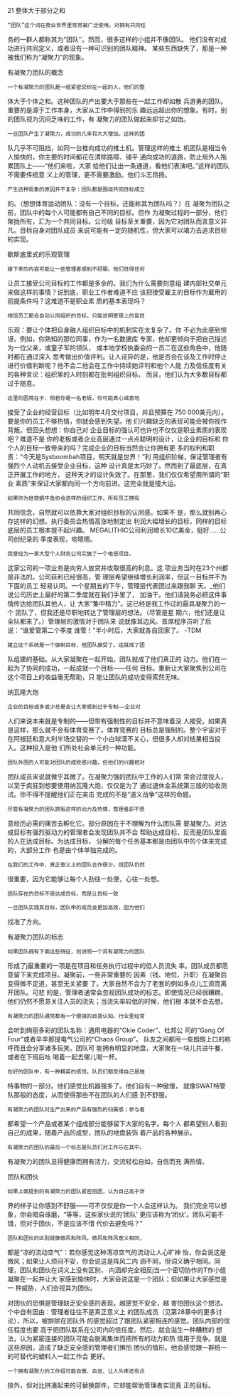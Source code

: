 21 整体大于部分之和

    “团队”这个词在商业世界里常常被广泛使用，对拥有共同任
务的一群人都称其为“团队’’。然而，很多这样的小组并不像团队。
他们没有对成功进行共同定义，或者没有一种可识别的团队精神。
某些东西缺失了，那是一种被我们称为“凝聚力”的现象。

有凝聚力团队的概念

    一个有凝聚力的团队是一组紧密交织在一起的人，他们的整
体大于个体之和。这种团队的产出要大于那些在一起工作却如散
兵游勇的团队。重要的是源于工作本身，大家从工作中得到的乐
趣远远超出你的想象。有时，别的团队视为沉闷乏味的工作，有
凝聚力的团队做起来却甘之如饴。

    一旦团队产生了凝聚力，成功的几率将大大增加。这样的团
队几乎不可阻挡，如同一台推向成功的推土机。管理这样的推土
机团队是相当令人愉快的，你主要的时间都花在清除路障、铺平
通向成功的道路，防止局外人拖累团队上——“他们来啦，大家
给他们让出一条通道，看他们表演吧。”这样的团队不需要传统意
义上的管理，更不需要激励。他们斗志昂扬。

    产生这种现象的原因并不复杂：团队都是围绕共同目标成立
的。（想想体育运动团队：没有一个目标，还能称其为团队吗？）在
凝聚为团队之前，团队中的每个人可能都有自己不同的目标。但作
为凝聚过程的一部分，他们聚拢所有，汇为一个共同目标。公司级
目标至关重要，因为它对团队而言意义非凡。目标自身对团队成员
来说可能有一定的随机性，但大家可以竭力去追求目标的实现。

歇斯底里式的乐观管理

    接下来的内容可能让一些管理者感到不舒服。他们觉得任何
让员工接受公司目标的工作都是多余的。我们为什么需要刻意组
建内部社交单元来做这样的事情？说到底，职业工作者难道不应
该把接受雇主的目标作为雇用的前提条件吗？这难道不是职业素
质的基本表现吗？

    相信员工都会自动认同组织的目标，只能说明管理上的盲目
乐观：要让个体把自身融人组织目标中的机制实在太复杂了。你
不必为此感到惊讶。例如，你熟知的那位同事，作为一名数据库
专家，他却更倾向于把自己描述为一位父亲，或童子军的领队，
或本地学校执委会的一员二在这些角色中，他随时都在通过深入
思考做出价值评判。让人诧异的是，他是否会在谈及工作时停止
进行价值判断呢？他不会二他会在工作中持续她评判和他个人能
力及信任度有关的各种言论：组织里的人时刻都在批判组织目标，
而且，他们认为大多数目标都过于随意。

    这里的困境在于，倘若你是一名老板，你可能真心诚意地
接受了企业的经营目标（比如明年4月交付项目，并且预算在
750 000美元内）。要是你的员工不够热情，你就会感到失望。他
们兴趣缺乏的表现可能会被你视作背叛。但回头想想：你自己对
企业目标的强认可也许也不仅仅是职业素质的表现吧？难道不是
你的老板或者企业高层通过一点点聪明的设计，让企业的目标和
你个人的目标一致带来的吗？完成企业的目标当然会让你拥有更
多的权利和职责：“今天是Sysboombah项目，明天就是世界！”利
用组织阶梯，保证管理者有强烈个人动机去接受企业目标，这种
设计真是太巧妙了。然而到了最底层，在真正开展工作的地方，
这种天才的设计失效了。在那里，我们仅仅希望用所谓的“职业
素质”来保证大家都向同一个方向前进。这完全就是撞大运。

    如果你为拯救蜗牛鱼协会这样的组织工作，所有员工拥有
共同信念，自然就可以依靠大家对组织目标的认同感。如果不
是，那么就别再心存这样的幻想。执行委员会热情高涨地制定出
利润大幅增长的目标，同样的目标底层的员工根本提不起兴趣。
MEGALITHIC公司利润增长10亿美金，挺好……公司创纪录的
季度表现，唿嗯嗯。

    我曾经为一家大型个人财务公司实施了一个电信项目。
这家公司的一项业务是向穷人放贷并收取很高的利息。这
项业务当时在23个州都是非法的。公司获利已经很高，管
理层希望继续增长利润率，但这一目标并不为下面的员工
轻易认同。一个星期五的下午，管理层代表团过来跟我聊
天。_他们说公司历史上最好的第二季度就在我们手里了，
加油干。他们请我务必把这件事情传达给团队其他人，让
大家“集中精力”。这已经是我工作过的最具凝聚力的一个
团队了，但我还是尽职地转达了管理层的想法。（尽管是星
期六，他们还是让全队都来了。）管理层的激情对于团队来
说就像耳边风。首席程序员听了后说：“谁爱管第二个季度
谁管！”半小时后，大家就各自回家了。
-TDM

    建立这个系统是一个强制目标，但团队接受了。这就成了团
队组建的基础。从大家凝聚在一起开始，团队就成了他们真正的
动力。他们在一起为了协同的成功，一起成就一个目标——任何
目标。重新让大家聚焦到公司在这个项目上的收益毫无帮助，只
能让团队的成功变得索然无味。

纳瓦隆大炮

    企业的目标或多或少总是会让大家感到过于专制——企业对
人们来说本来就是专制的——但带有强制性的目标并不意味着没
人接受。如果真是这样，那么就不会有体育竞赛了。体育竞赛的
目标总是强制的。整个宇宙对于在阿根廷和意大利半场交替的一
个小白球漠不关心，但很多人却对结果相当投入。这种投入是他
们所处社会单元的一种功能。

    团队外围的人可能对团队的成败感兴趣，但他们的兴趣相对
团队成员来说就微乎其微了。在凝聚力强的团队中工作的人们常
常会过度投入，以至于疯狂到想要使用纳瓦隆大炮，仅仅是为了
通过退休金系统第三版的验收测试。你不得不提醒他们正在突击
完成的不是“道义战争”这样的命题。

    尽管有凝聚力的团队拥有这样的动力及热情，管理者却不愿
意经历必需的痛苦去孵化它。部分原因在于不理解为什么团队需
要凝聚力。对达成目标有强烈驱动力的管理者会发现团队并不会
帮助达成目标，反而是团队里面的人在达成目标。为达成目标，
分解的每个任务基本都是由团队中的个体来完成的，大部分工作
也是由个体单独完成的。

    在我们的工作中，真正意义上的团队合作很少。但团队仍然
很重要，因为它能够让每个人劲往一处使，心往一处想。

    团队存在的目标不是达成目标，而是让目标一致

    一旦团队实践其目标，团队申的成员会更加高效，因为他们
找准了方向。

有凝聚力团队的标志

    如果团队拥有下面这些特征，则说明一个具有凝聚力的团队
形成了j最重要的一项是在项目和任务执行过程中的低人员流失
率。团队成员都愿意留下来完成项目。凝聚前，一些非常重要的
因素（钱、地位、升职）在凝聚后变得微不足道，甚至无关紧要
了。大家自然不会为了老套的例如多点儿工资而离开团队。可悲
的是，管理者通常会忽视团队成功的标志。即使情况已经很糟糕，
他们仍然不愿意关注人员的流失；当流失率较低的时候，他们根
本就不会去想。

    有凝聚力的团队通常都有一个很强的自我认知。行业里经常
会听到绚丽多彩的团队名称：通用电器的“Okie Coder”、杜邦公
司的“Gang Of Four”或者辛辛那提电气公司的“Chaos Group”。
队友之间都用一些朗朗上口的称呼而且会分享诸多玩笑。团队可
能拥有明显的地盘，大家聚在一块儿共进午餐，或者在下班后吆
喝着一起去哪儿喝一杯。

    在好的团队中，有一种精英的感觉。队员们都觉得自己是独
特事物的一部分。他们感觉比机器强多了。他们自有一种傲慢，
就像SWAT特警队那般的态度，从而使得那些不在团队的人们感
到不舒服。

    有凝聚力的团队对生产出来的产品有强烈的归属感；参与者
都希望一个产品或者某个组成部分能够留下大家的名字。每个人
都希望别人看到自己的成果，随着产品的成型，团队的地盘装饰
着产品的各种展示。

    有凝聚力的团队的最后一个标志是队员们对工作乐在其中。
有凝聚力的团队显得健康而拥有活力，交流轻松自如，自信而充
满热情。

团队和团伙

    如果上面提到的有凝聚力的团队紧密抱团，认为自己高于世
界的样子让你感到不舒服——可不仅仅是你一个人会这样认为。
我们完全可以想象，你会暗自琢磨，“等等，这些家伙说的‘团队’
更应该称为‘团伙’。团队可能不错，但对于团伙，不是应该不惜
代价去避免吗？”

    团队和团伙的区别就像微风和阵风。微风和阵风意义相同，
都是“凉的流动空气”：若你感觉这种清凉空气的流动让人心旷神
怡，你会说这是微风；如果让人烦闷不安，你会说这是阵风二内
涵不同，但词义确乎相同。同理，团队和团伙在词义上没有区别，
内涵却完全相反j当一个密切协作的T作小组凝聚在一起并让大
家感到愉快时，大家会说这是一个团队；但如果让大家感觉是一
种威胁，人们会视其为团伙。

  对团伙的恐惧是管理缺乏安全感的表现。越感觉不安全，越
害怕团伙这个想法。个中自有因由：管理者往往不是真正意义上
的团队成员（见第28章中的更多讨论），所以，被排除在团队外
的感觉超过了跟团队紧密相连的感觉。团队内部的信任程度也要
高于把团队联系在公司内的信任度。然后，就会滋生一种糟糕的
想法，认为紧密连接的团队可能会脱离集体而把所有的动力和热
情用于竞争。就是这些原因，造成了缺乏安全感的管理者们惧怕
团伙的情形。他会感觉跟一群统一的可替代的塑料人一起工作会
更好。

    一个拥有凝聚力的工作组可能自傲、自足、让人头疼还有点
排外，但对比拼凑起来的可替换部件，它却能帮助管理者实现真
正的目标。